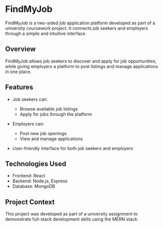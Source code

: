 # FindMyJob

FindMyJob is a two-sided job application platform developed as part of a university coursework project. It connects job seekers and employers through a simple and intuitive interface.

## Overview

FindMyJob allows job seekers to discover and apply for job opportunities, while giving employers a platform to post listings and manage applications in one place.

## Features

- Job seekers can:
  - Browse available job listings
  - Apply for jobs through the platform

- Employers can:
  - Post new job openings
  - View and manage applications

- User-friendly interface for both job seekers and employers

## Technologies Used

- Frontend: React  
- Backend: Node.js, Express  
- Database: MongoDB

## Project Context

This project was developed as part of a university assignment to demonstrate full-stack development skills using the MERN stack.
